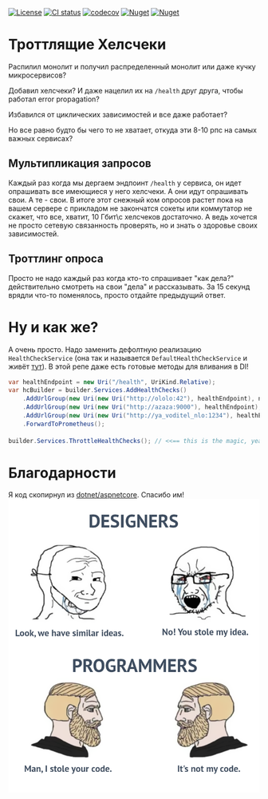 [![License](https://img.shields.io/github/license/zetroot/HealtzHealthcheck)](https://github.com/zetroot/HealtzHealthcheck/blob/master/LICENSE)
[![CI status](https://github.com/zetroot/HealtzHealthcheck/actions/workflows/dotnet.yml/badge.svg)](https://github.com/zetroot/HealtzHealthcheck/actions/workflows/dotnet.yml)
[![codecov](https://codecov.io/gh/zetroot/HealtzHealthcheck/branch/master/graph/badge.svg)](https://codecov.io/gh/zetroot/HealtzHealthcheck)
[![Nuget](https://img.shields.io/nuget/v/ThrottledHealthCheck)](https://www.nuget.org/packages/ThrottledHealthCheck/)
[![Nuget](https://img.shields.io/nuget/dt/ThrottledHealthCheck)](https://www.nuget.org/packages/ThrottledHealthCheck/)
# Троттлящие Хелсчеки
Распилил монолит и получил распределенный монолит или даже кучку микросервисов?

Добавил хелсчеки? И даже нацелил их на `/health` друг друга, чтобы работал error propagation?

Избавился от циклических зависимостей и все даже работает?

Но все равно будто бы чего то не хватает, откуда эти 8-10 рпс на самых важных сервисах?

## Мультипликация запросов
Каждый раз когда мы дергаем эндпоинт `/health` у сервиса, он идет опрашивать все имеющиеся у него хелсчеки. А они идут опрашивать свои. А те - свои. В итоге этот снежный ком опросов растет пока на вашем сервере с прикладом не закончатся сокеты или коммутатор не скажет, что все, хватит, 10 Гбит\с хелсчеков достаточно. А ведь хочется не просто сетевую связанность проверять, но и знать о здоровье своих зависимостей.

## Троттлинг опроса
Просто не надо каждый раз когда кто-то спрашивает "как дела?" действительно смотреть на свои "дела" и рассказывать. За 15 секунд врядли что-то поменялось, просто отдайте предыдущий ответ.
# Ну и как же?
А очень просто. Надо заменить дефолтную реализацию `HealthCheckService` (она так и называется `DefaultHealthCheckService` и живёт [тут](https://github.com/dotnet/aspnetcore/blob/06a1f45f79c300c732b0171ce6318a130d05a083/src/HealthChecks/HealthChecks/src/DefaultHealthCheckService.cs)).
В этой репе даже есть готовые методы для вливания в DI!
```csharp
var healthEndpoint = new Uri("/health", UriKind.Relative);
var hcBuilder = builder.Services.AddHealthChecks()
    .AddUrlGroup(new Uri(new Uri("http://ololo:42"), healthEndpoint), name: "ololo")
    .AddUrlGroup(new Uri(new Uri("http://azaza:9000"), healthEndpoint), name: "azaza")
    .AddUrlGroup(new Uri(new Uri("http://ya_voditel_nlo:1234"), healthEndpoint), name: "ufoDriver")
    .ForwardToPrometheus();
 
builder.Services.ThrottleHealthChecks(); // <<== this is the magic, yeah!
```

# Благодарности
Я код скопирнул из [dotnet/aspnetcore](https://github.com/dotnet/aspnetcore). Спасибо им!
![I stole ur code - It's not mine](not_my.png "Not my code")
